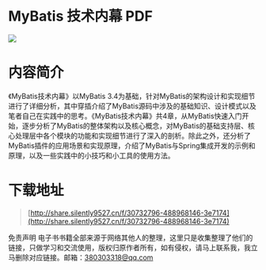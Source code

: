 # MyBatis 技术内幕 PDF

![](https://tva1.sinaimg.cn/large/008i3skNgy1guokoq461fj607i09eaa702.jpg)


# 内容简介
《MyBatis技术内幕》以MyBatis 3.4为基础，针对MyBatis的架构设计和实现细节进行了详细分析，其中穿插介绍了MyBatis源码中涉及的基础知识、设计模式以及笔者自己在实践中的思考。《MyBatis技术内幕》共4章，从MyBatis快速入门开始，逐步分析了MyBatis的整体架构以及核心概念，对MyBatis的基础支持层、核心处理层中各个模块的功能和实现细节进行了深入的剖析。除此之外，还分析了MyBatis插件的应用场景和实现原理，介绍了MyBatis与Spring集成开发的示例和原理，以及一些实践中的小技巧和小工具的使用方法。


# 下载地址
> [http://share.silently9527.cn/f/30732796-488968146-3e7174](http://share.silently9527.cn/f/30732796-488968146-3e7174)

免责声明
电子书书籍全部来源于网络其他人的整理，这里只是收集整理了他们的链接，只做学习和交流使用，版权归原作者所有，如有侵权，请马上联系我，我立马删除对应链接。邮箱：380303318@qq.com





